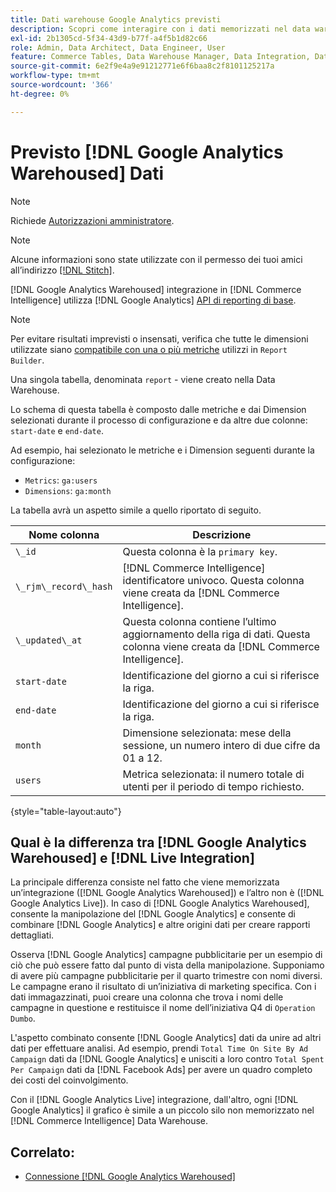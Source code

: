 ```yaml
---
title: Dati warehouse Google Analytics previsti
description: Scopri come interagire con i dati memorizzati nel data warehouse di Google Analytics.
exl-id: 2b1305cd-5f34-43d9-b77f-a4f5b1d82c66
role: Admin, Data Architect, Data Engineer, User
feature: Commerce Tables, Data Warehouse Manager, Data Integration, Data Import/Export
source-git-commit: 6e2f9e4a9e91212771e6f6baa8c2f8101125217a
workflow-type: tm+mt
source-wordcount: '366'
ht-degree: 0%

---
```


# Previsto [!DNL Google Analytics Warehoused] Dati

>[!NOTE]
>
>Richiede [Autorizzazioni amministratore](../../../administrator/user-management/user-management.md).

>[!NOTE]
>
>Alcune informazioni sono state utilizzate con il permesso dei tuoi amici all’indirizzo [[!DNL Stitch]](https://www.stitchdata.com/docs/integrations/saas/google-analytics).

[!DNL Google Analytics Warehoused] integrazione in [!DNL Commerce Intelligence] utilizza [!DNL Google Analytics] [API di reporting di base](https://developers.google.com/analytics/devguides/reporting/core/v3/).

>[!NOTE]
>
>Per evitare risultati imprevisti o insensati, verifica che tutte le dimensioni utilizzate siano [compatibile con una o più metriche](https://ga-dev-tools.google/dimensions-metrics-explorer/) utilizzi in `Report Builder`.

Una singola tabella, denominata `report` - viene creato nella Data Warehouse.

Lo schema di questa tabella è composto dalle metriche e dai Dimension selezionati durante il processo di configurazione e da altre due colonne: `start-date` e `end-date`.

Ad esempio, hai selezionato le metriche e i Dimension seguenti durante la configurazione:

* `Metrics`: `ga:users`
* `Dimensions`: `ga:month`

La tabella avrà un aspetto simile a quello riportato di seguito.

| **Nome colonna** | **Descrizione** |
|-----|-----|
| `\_id` | Questa colonna è la `primary key`. |
| `\_rjm\_record\_hash` | [!DNL Commerce Intelligence] identificatore univoco. Questa colonna viene creata da [!DNL Commerce Intelligence]. |
| `\_updated\_at` | Questa colonna contiene l’ultimo aggiornamento della riga di dati. Questa colonna viene creata da [!DNL Commerce Intelligence]. |
| `start-date` | Identificazione del giorno a cui si riferisce la riga. |
| `end-date` | Identificazione del giorno a cui si riferisce la riga. |
| `month` | Dimensione selezionata: mese della sessione, un numero intero di due cifre da 01 a 12. |
| `users` | Metrica selezionata: il numero totale di utenti per il periodo di tempo richiesto. |

{style="table-layout:auto"}

## Qual è la differenza tra [!DNL Google Analytics Warehoused] e [!DNL Live Integration]

La principale differenza consiste nel fatto che viene memorizzata un’integrazione ([!DNL Google Analytics Warehoused]) e l’altro non è ([!DNL Google Analytics Live]). In caso di [!DNL Google Analytics Warehoused], consente la manipolazione del [!DNL Google Analytics] e consente di combinare [!DNL Google Analytics] e altre origini dati per creare rapporti dettagliati.

Osserva [!DNL Google Analytics] campagne pubblicitarie per un esempio di ciò che può essere fatto dal punto di vista della manipolazione. Supponiamo di avere più campagne pubblicitarie per il quarto trimestre con nomi diversi. Le campagne erano il risultato di un’iniziativa di marketing specifica. Con i dati immagazzinati, puoi creare una colonna che trova i nomi delle campagne in questione e restituisce il nome dell’iniziativa Q4 di `Operation Dumbo`.

L&#39;aspetto combinato consente [!DNL Google Analytics] dati da unire ad altri dati per effettuare analisi. Ad esempio, prendi `Total Time On Site By Ad Campaign` dati da [!DNL Google Analytics] e unisciti a loro contro `Total Spent Per Campaign` dati da [!DNL Facebook Ads] per avere un quadro completo dei costi del coinvolgimento.

Con il [!DNL Google Analytics Live] integrazione, dall&#39;altro, ogni [!DNL Google Analytics] il grafico è simile a un piccolo silo non memorizzato nel [!DNL Commerce Intelligence] Data Warehouse.

## Correlato:

* [Connessione [!DNL Google Analytics Warehoused]](../integrations/google-analytics-warehoused.md)
